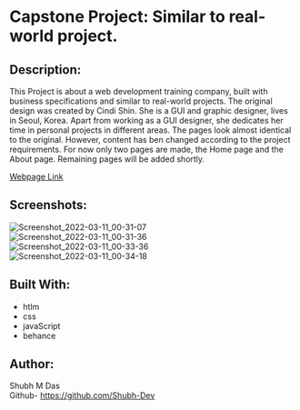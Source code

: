 # Capstone Project: Similar to real-world project.

## Description:
 This Project is about a web development training company, built with business specifications and similar to real-world projects. The original design was created by Cindi Shin. She is a GUI and graphic designer, lives in Seoul, Korea. Apart from working as a GUI designer, she dedicates her time in personal projects in different areas. 
 The pages look almost identical to the original. However, content has ben changed according to the project requirements. For now only two pages are made, the Home page and the About page. Remaining pages will be added shortly.

 [Webpage Link ](https://shubh-dev.github.io/The-Capstone/)

## Screenshots:
![Screenshot_2022-03-11_00-31-07](https://user-images.githubusercontent.com/46110284/157736541-77829714-8380-433a-a8bc-f9e0c40e6063.png)
</br>
![Screenshot_2022-03-11_00-31-36](https://user-images.githubusercontent.com/46110284/157736808-646f7c4d-ef92-4ffd-bfd7-e0fd5e3d50c8.png)
</br>
![Screenshot_2022-03-11_00-33-36](https://user-images.githubusercontent.com/46110284/157736905-6f81db35-cafd-4da7-99bc-ad6b918bf992.png)
</br>
![Screenshot_2022-03-11_00-34-18](https://user-images.githubusercontent.com/46110284/157737001-592ec825-27fc-43e6-9a5a-e76a6d404b61.png)


## Built With:
- htlm
- css 
- javaScript
- behance

## Author:
Shubh M Das </br>
Github- https://github.com/Shubh-Dev